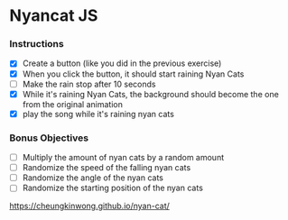 # Nyancat JS

### Instructions

- [x] Create a button (like you did in the previous exercise)
- [x] When you click the button, it should start raining Nyan Cats
- [ ] Make the rain stop after 10 seconds
- [x] While it's raining Nyan Cats, the background should become the one from the original animation
- [x] play the song while it's raining nyan cats

### Bonus Objectives

- [ ] Multiply the amount of nyan cats by a random amount
- [ ] Randomize the speed of the falling nyan cats
- [ ] Randomize the angle of the nyan cats
- [ ] Randomize the starting position of the nyan cats

https://cheungkinwong.github.io/nyan-cat/
